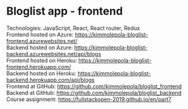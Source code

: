 # Bloglist app - frontend

Technologies: JavaScript, React, React router, Redux <br />
Frontend hosted on Azure: https://kimmolepola-bloglist-frontend.azurewebsites.net/ <br />
Backend hosted on Azure: https://kimmolepola-bloglist-backend.azurewebsites.net/api/blogs <br />
Frontend hosted on Heroku: https://kimmolepola-bloglist-frontend.herokuapp.com/ <br />
Backend hosted on Heroku: https://kimmolepola-bloglist-backend.herokuapp.com/api/blogs <br />
Frontend at GitHub: https://github.com/kimmolepola/bloglist_frontend <br />
Backend at GitHub: https://github.com/kimmolepola/bloglist_backend <br />
Course assignment: https://fullstackopen-2019.github.io/en/part7